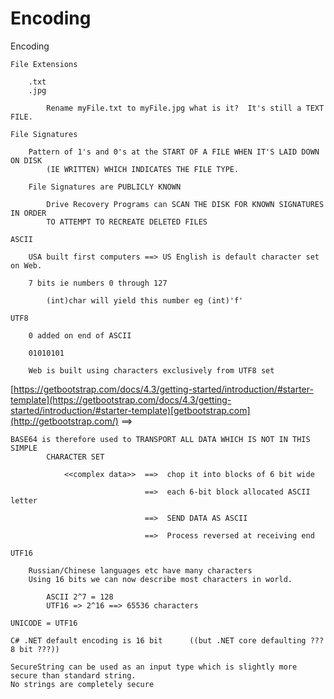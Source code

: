 # Encoding

Encoding

```
File Extensions

	.txt
	.jpg

		Rename myFile.txt to myFile.jpg what is it?  It's still a TEXT FILE.

File Signatures

	Pattern of 1's and 0's at the START OF A FILE WHEN IT'S LAID DOWN ON DISK 
		(IE WRITTEN) WHICH INDICATES THE FILE TYPE.

	File Signatures are PUBLICLY KNOWN

		Drive Recovery Programs can SCAN THE DISK FOR KNOWN SIGNATURES IN ORDER
		TO ATTEMPT TO RECREATE DELETED FILES 

ASCII

	USA built first computers ==> US English is default character set on Web.

	7 bits ie numbers 0 through 127

		(int)char will yield this number eg (int)'f'

UTF8

	0 added on end of ASCII

	01010101 

	Web is built using characters exclusively from UTF8 set
```

[https://getbootstrap.com/docs/4.3/getting-started/introduction/#starter-template](https://getbootstrap.com/docs/4.3/getting-started/introduction/#starter-template)[getbootstrap.com](http://getbootstrap.com/) ==> <meta charset="utf-8">

```
BASE64 is therefore used to TRANSPORT ALL DATA WHICH IS NOT IN THIS SIMPLE
		CHARACTER SET

			<<complex data>>  ==>  chop it into blocks of 6 bit wide

							  ==>  each 6-bit block allocated ASCII letter

							  ==>  SEND DATA AS ASCII

							  ==>  Process reversed at receiving end

UTF16

	Russian/Chinese languages etc have many characters
	Using 16 bits we can now describe most characters in world.

		ASCII 2^7 = 128
		UTF16 => 2^16 ==> 65536 characters

UNICODE = UTF16

C# .NET default encoding is 16 bit      ((but .NET core defaulting ??? 8 bit ???))

SecureString can be used as an input type which is slightly more secure than standard string.
No strings are completely secure
```